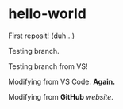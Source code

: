 # hello-world
First reposit! (duh...)

Testing branch.

Testing branch from VS!

Modifying from VS Code. **Again.**

Modifying from **GitHub** _website_.
